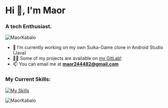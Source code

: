 <h1 align="left">Hi 👋, I'm Maor</h1>
<h3 align="left">A tech Enthusiast.</h3>

<p><img align="center" src="https://github-readme-stats.vercel.app/api/top-langs?username=MaorKabalo&show_icons=true&locale=en&layout=compact&theme=tokyonight" alt="MaorKabalo" /></p>


- 🌱 I’m currently working on my own Suika-Game clone in Android Studio (Java)
- 👨‍💻 Some of my projects are available on [my GitLab!](https://gitlab.com/maor64)
- 📫 You can email me at **maor244482@gmail.com**

<h3 align="left">My Current Skills:</h3>
<p align="left">

[![My Skills](https://skillicons.dev/icons?i=c,cpp,cmake,python,androidstudio,java,firebase,linux,kali,git,gitlab,visualstudio,clion)](https://skillicons.dev)

</p>

<p align="left"> <img src="https://komarev.com/ghpvc/?username=MaorKabalo&label=Profile%20views&color=0e75b6&style=flat" alt="MaorKabalo" /> </p>
